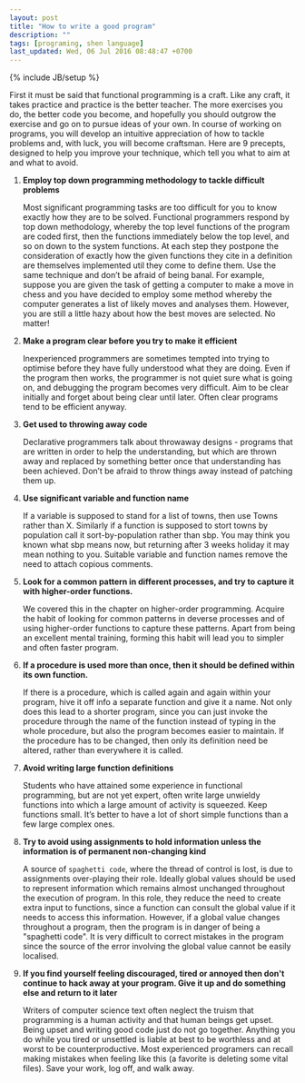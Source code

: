 ```yaml
---
layout: post
title: "How to write a good program"
description: ""
tags: [programing, shen language]
last_updated: Wed, 06 Jul 2016 08:48:47 +0700
---
```

{% include JB/setup %}

First it must be said that functional programming is a craft. Like any craft, 
it takes practice and practice is the better teacher. The more exercises you 
do, the better code you become, and hopefully you should outgrow the exercise 
and go on to pursue ideas of your own. In course of working on programs, you 
will develop an intuitive appreciation of how to tackle problems and, with 
luck, you will become craftsman. Here are 9 precepts, designed to help you 
improve your technique, which tell you what to aim at and what to avoid.

1. **Employ top down programming methodology to tackle difficult problems**
   
   Most significant programming tasks are too difficult for you to know
   exactly how they are to be solved. Functional programmers respond by top
   down methodology, whereby the top level functions of the program are coded
   first, then the functions immediately below the top level, and so on down
   to the system functions. At each step they postpone the consideration of
   exactly how the given functions they cite in a definition are themselves
   implemented util they come to define them. Use the same technique and don’t
   be afraid of being banal. For example, suppose you are given the task of
   getting a computer to make a move in chess and you have decided to employ
   some method whereby the computer generates a list of likely moves and
   analyses them. However, you are still a little hazy about how the best
   moves are selected. No matter!
   
2. **Make a program clear before you try to make it efficient**

    Inexperienced programmers are sometimes tempted into trying to optimise
    before they have fully understood what they are doing. Even if the program
    then works, the programmer is not quiet sure what is going on, and
    debugging the program becomes very difficult. Aim to be clear initially
    and forget about being clear until later. Often clear programs tend to be
    efficient anyway.

3. **Get used to throwing away code**

    Declarative programmers talk about throwaway designs - programs that are
    written in order to help the understanding, but which are thrown away and
    replaced by something better once that understanding has been
    achieved. Don’t be afraid to throw things away instead of patching them
    up.
    
4. **Use significant variable and function name**

    If a variable is supposed to stand for a list of towns, then use Towns
    rather than X. Similarly if a function is supposed to stort towns by
    population call it sort-by-population rather than sbp. You may think you
    known what sbp means now, but returning after 3 weeks holiday it may mean
    nothing to you. Suitable variable and function names remove the need to
    attach copious comments.
    
5. **Look for a common pattern in different processes, and try to capture it
   with higher-order functions.**
   
   We covered this in the chapter on higher-order programming. Acquire the
   habit of looking for common patterns in deverse processes and of using
   higher-order functions to capture these patterns. Apart from being an
   excellent mental training, forming this habit will lead you to simpler and
   often faster program.
   
6. **If a procedure is used more than once, then it should be defined within
   its own function.**
   
   If there is a procedure, which is called again and again within your
   program, hive it off info a separate function and give it a name. Not only
   does this lead to a shorter program, since you can just invoke the
   procedure through the name of the function instead of typing in the whole
   procedure, but also the program becomes easier to maintain. If the
   procedure has to be changed, then only its definition need be altered,
   rather than everywhere it is called.
   
7. **Avoid writing large function definitions**

    Students who have attained some experience in functional programming, but
    are not yet expert, often write large unwieldy functions into which a
    large amount of activity is squeezed. Keep functions small. It’s better to
    have a lot of short simple functions than a few large complex ones.
    
8. **Try to avoid using assignments to hold information unless the information
   is of permanent non-changing kind**
   
   A source of `spaghetti code`, where the thread of control is lost, is due
   to assignments over-playing their role. Ideally global values should be
   used to represent information which remains almost unchanged throughout the
   execution of program. In this role, they reduce the need to create extra
   input to functions, since a function can consult the global value if it
   needs to access this information. However, if a global value changes
   throughout a program, then the program is in danger of being a "spaghetti
   code". It is very difficult to correct mistakes in the program since the
   source of the error involving the global value cannot be easily localised.
   
9. **If you find yourself feeling discouraged, tired or annoyed then don't
   continue to hack away at your program. Give it up and do something else and
   return to it later**
   
   Writers of computer science text often neglect the truism that programming
   is a human activity and that human beings get upset. Being upset and
   writing good code just do not go together. Anything you do while you tired
   or unsettled is liable at best to be worthless and at worst to be
   counterproductive. Most experienced programers can recall making mistakes
   when feeling like this (a favorite is deleting some vital files). Save your
   work, log off, and walk away.

